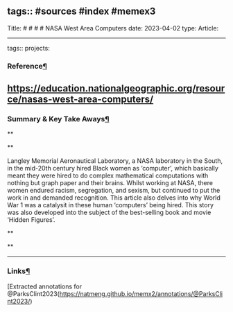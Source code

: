 tags:: #sources #index  #memex3
---

Title: # # # # NASA West Area Computers date: 2023-04-02 type: Article:

---

tags:: projects:[](https://natmeng.github.io/memx2/sources/@ParksClint2023/)

### Reference[¶](https://natmeng.github.io/memx2/sources/@ParksClint2023/#reference "Permanent link")

https://education.nationalgeographic.org/resource/nasas-west-area-computers/
---

### Summary & Key Take Aways[¶](https://natmeng.github.io/memx2/sources/@ParksClint2023/#summary-key-take-aways "Permanent link")
**

**

Langley Memorial Aeronautical Laboratory, a NASA laboratory in the South, in the mid-20th century hired Black women as ‘computer’, which basically meant they were hired to do complex mathematical computations with nothing but graph paper and their brains. Whilst working at NASA, there women endured racism, segregation, and sexism, but continued to put the work in and demanded recognition. This article also delves into why World War 1 was a catalysit in these human ‘computers’ being hired. This story was also developed into the subject of the best-selling book and movie ‘Hidden Figures’.

**

  
**


---

### Links[¶](https://natmeng.github.io/memx2/sources/@ParksClint2023/#links "Permanent link")

[Extracted annotations for @ParksClint2023(https://natmeng.github.io/memx2/annotations/@ParksClint2023/) 





